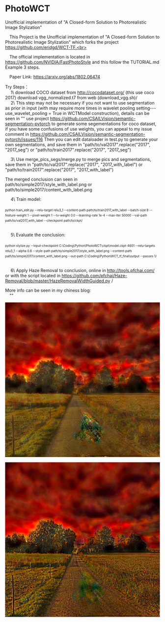 # PhotoWCT
Unofficial implementation of "A Closed-form Solution to Photorealistic Image Stylization"

 &emsp;This Project is the Unofficial implementation of "A Closed-form Solution to Photorealistic Image Stylization" which
    forks the project https://github.com/eridgd/WCT-TF.<br>

  &emsp;The official implementation is located in https://github.com/NVIDIA/FastPhotoStyle and this follow the TUTORIAL.md Example 3 steps.<br>

  &emsp;Paper Link: https://arxiv.org/abs/1802.06474<br>

Try Steps：<br>
 &emsp; 1\ download COCO dataset from http://cocodataset.org/ (this use coco 2017)
    	download vgg_normalized.t7 from web (download_vgg.sh)/<br>
 &emsp; 2\ This step may not be necessary if you not want to use segmentation as prior in input (with may require more times in wavelet pooling setting---use_wavelet_pooling = True in WCTModel construction), details can be seen in ""
    	use project https://github.com/CSAILVision/semantic-segmentation-pytorch to generate some segementations
    	for coco dataset, if you have some confusions of use weights, you can appeal to my issue comment in https://github.com/CSAILVision/semantic-segmentation-pytorch/issues/116 
    	Then you can edit dataloader in test.py to generate your own segmentations, and save them in "path/to/val2017".replace("2017", "2017_seg") or "path/to/train2017".replace("2017", "2017_seg")

 &emsp; 3\	Use merge_pics_segs/merge.py to merge pics and segmentations, save them in "path/to/val2017".replace("2017", "2017_with_label") or "path/to/train2017".replace("2017", "2017_with_label")

 The merged conclusion can seen in path/to/simple2017/style_with_label.png or path/to/simple2017/content_with_label.png <br>

 &emsp; 4\ Train model: <br><br>
     <font size=1><b1>python train_edit.py --relu-target relu3_1 --content-path path/to/train2017_with_label --batch-size 8 --feature-weight 1 --pixel-weight 1 --tv-weight 0.0 --learning-rate 1e-4 --max-iter 50000 --val-path path/to/val2017_with_label --checkpoint path/to/ckpt/<br></b1><br></font>
 
 &emsp; 5\ Evaluate the conclusion:<br><br>
    <font size=1><b1>python stylize.py --input-checkpoint C:\Coding\Python\PhotoWCT\ckpt\model.ckpt-4601 --relu-targets relu3_1 --alpha 0.8 --style-path path/to/simple2017/style_with_label.png --content-path path/to/simple2017/content_with_label.png --out-path C:\Coding\Python\WCT_tf_final\output --passes 1/<br></b1><br></font>
    
 &emsp; 6\ Apply Haze Removal to conclusion, online in http://tools.pfchai.com/ or with the script located in https://github.com/pfchai/Haze-Removal/blob/master/HazeRemovalWidthGuided.py
/<br>

More info can be seen in my chiness blog: <br>
&emsp;""

![avatar](output/content_with_label_style_with_label_after_filter_maxpooling.jpg)

![avatar](output/content_with_label_style_with_label_after_filter.png)
